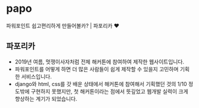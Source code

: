 # papo
파워포인트 쉽고편리하게 만들어볼카? | 파포리카 ♥️

## 파포리카
* 2019년 여름, 멋쟁이사자처럼 전체 해커톤에 참여하여 제작한 웹사이트입니다.
* 파워포인트를 어떻게 하면 더 많은 사람들이 쉽게 제작할 수 있을지 고민하며 기획한 서비스입니다.
* django와 html, css를 갓 배운 상태에서 해커톤에 참여해서 기획했던 것의 1/10 정도밖에 구현하지 못했지만, 첫 해커톤이라는 점에서 뜻깊었고 웹개발 실력이 크게 향상하는 계기가 되었습니다.
